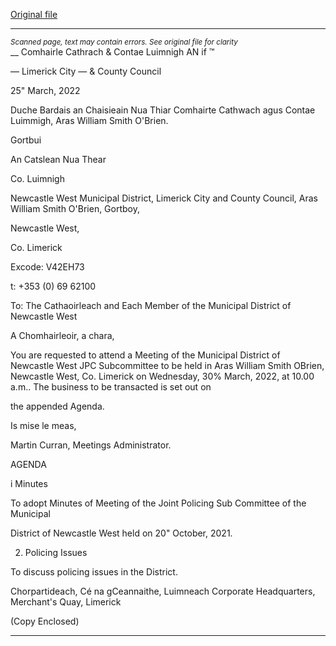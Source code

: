 [Original file](https://www.limerick.ie/sites/default/files/media/documents/2022-03/00-2022-03-30-agenda-jpc-subcommittee-meeting-march-2022.pdf)

---
*<small>Scanned page, text may contain errors. See original file for clarity</small>*  
__ Comhairle Cathrach
& Contae Luimnigh
AN if ™

— Limerick City
— & County Council

25" March, 2022

Duche Bardais an Chaisieain Nua Thiar
Comhairte Cathwach agus Contae Luimmigh,
Aras William Smith O'Brien.

Gortbui

An Catslean Nua Thear

Co. Luimnigh

Newcastle West Municipal District,
Limerick City and County Council,
Aras William Smith O'Brien,
Gortboy,

Newcastle West,

Co. Limerick

Excode: V42EH73

t: +353 (0) 69 62100

To: The Cathaoirleach and Each Member of the Municipal District of Newcastle West

A Chomhairleoir, a chara,

You are requested to attend a Meeting of the Municipal District of Newcastle West JPC
Subcommittee to be held in Aras William Smith OBrien, Newcastle West, Co. Limerick on
Wednesday, 30% March, 2022, at 10.00 a.m.. The business to be transacted is set out on

the appended Agenda.

Is mise le meas,

Martin Curran,
Meetings Administrator.

AGENDA

i Minutes

To adopt Minutes of Meeting of the Joint Policing Sub Committee of the Municipal

District of Newcastle West held on 20" October, 2021.

2. Policing Issues

To discuss policing issues in the District.

Chorpartideach, Cé na gCeannaithe, Luimneach
Corporate Headquarters, Merchant's Quay, Limerick

(Copy Enclosed)


---
